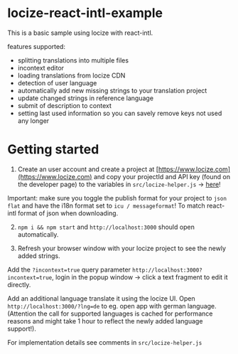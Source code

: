 # locize-react-intl-example

This is a basic sample using locize with react-intl.

features supported:

- splitting translations into multiple files
- incontext editor
- loading translations from locize CDN
- detection of user language
- automatically add new missing strings to your translation project
- update changed strings in reference language
- submit of description to context
- setting last used information so you can savely remove keys not used any longer

# Getting started

1) Create an user account and create a project at [https://www.locize.com](https://www.locize.com) and copy your projectId and API key (found on the developer page) to the variables in `src/locize-helper.js` -> [here](https://github.com/locize/locize-react-intl-example/blob/master/src/locize-helper.js#L10)!

Important: make sure you toggle the publish format for your project to `json flat` and have the i18n format set to `icu / messageformat`! To match react-intl format of json when downloading.

2) `npm i && npm start` and `http://localhost:3000` should open automatically.

3) Refresh your browser window with your locize project to see the newly added strings.

Add the `?incontext=true` query parameter `http://localhost:3000?incontext=true`, login in the popup window -> click a text fragment to edit it directly.

Add an additional language translate it using the locize UI. Open `http://localhost:3000/?lng=de` to eg. open app with german language. (Attention the call for supported languages is cached for performance reasons and might take 1 hour to reflect the newly added language support!).

For implementation details see comments in `src/locize-helper.js`
